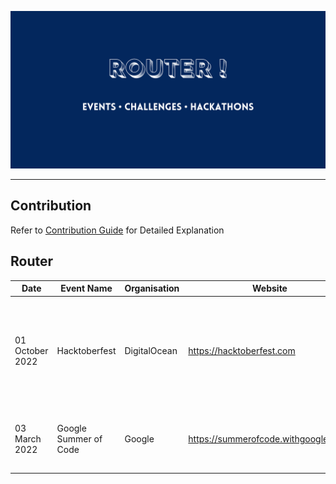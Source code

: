 
![Router Banner](resources/router-banner.png)
***

##  Contribution
Refer to [Contribution Guide](guide/Contribution-Guide.md) for Detailed Explanation

## Router
| Date | Event Name | Organisation | Website | Details |
|------|------------|--------------|---------|---------|
| 01 October 2022 | Hacktoberfest | DigitalOcean | https://hacktoberfest.com | A month-long event that encourages developers to contribute to Open Source projects |
| 03 March 2022 | Google Summer of Code | Google | https://summerofcode.withgoogle.com/ | Open source contribution for the widely used software |